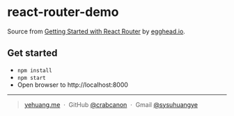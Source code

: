 # react-router-demo

Source from [Getting Started with React Router](https://egghead.io/courses/getting-started-with-react-router) by [egghead.io](https://egghead.io).

## Get started

- `npm install`
- `npm start`
- Open browser to http://localhost:8000

---

> [yehuang.me](https://yehuang.me) &nbsp;&middot;&nbsp;
> GitHub [@crabcanon](https://github.com/crabcanon) &nbsp;&middot;&nbsp;
> Gmail [@sysuhuangye](<mailto:sysuhuangye@gmail.com>)

